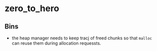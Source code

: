 # zero_to_hero

## Bins

- the heap manager needs to keep tracj of freed chunks so that `malloc` can reuse them during allocation requessts.
